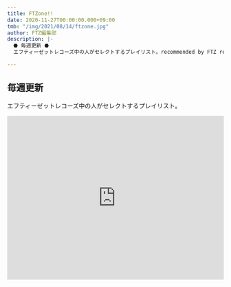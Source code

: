 ```yaml
---
title: FTZone!!
date: 2020-11-27T00:00:00.000+09:00
tmb: "/img/2021/08/14/ftzone.jpg"
author: FTZ編集部
description: |-
  ⬣ 毎週更新 ⬣
  エフティーゼットレコーズ中の人がセレクトするプレイリスト。recommended by FTZ records

---
```


## 毎週更新

エフティーゼットレコーズ中の人がセレクトするプレイリスト。

<iframe src="https://open.spotify.com/embed/playlist/5AjynNQfN8jK5bjXHvJuB7" width="100%" height="380" frameBorder="0" allowtransparency="true" allow="encrypted-media"></iframe>